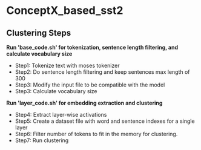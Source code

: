 # ConceptX_based_sst2

## Clustering Steps
**Run 'base_code.sh' for tokenization, sentence length filtering, and calculate vocabulary size**
* Step1: Tokenize text with moses tokenizer
* Step2: Do sentence length filtering and keep sentences max length of 300
* Step3: Modify the input file to be compatible with the model
* Step3: Calculate vocabulary size

**Run 'layer_code.sh' for embedding extraction and clustering**
* Step4: Extract layer-wise activations
* Step5: Create a dataset file with word and sentence indexes for a single layer
* Step6: Filter number of tokens to fit in the memory for clustering.
* Step7: Run clustering
